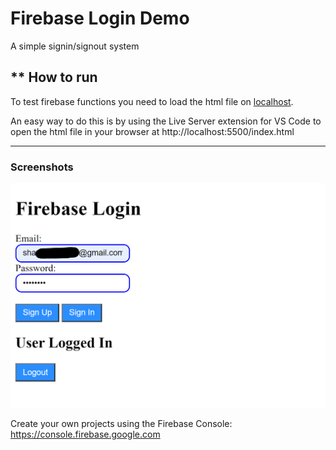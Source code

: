 # Firebase Login Demo

A simple signin/signout system

## ** How to run
To test firebase functions you need to load the html file on [localhost](https://whatismyipaddress.com/localhost).

An easy way to do this is by using the Live Server extension for VS Code to open the html file in your browser at http://localhost:5500/index.html


---

### Screenshots

![screenshot](screenshots/Screenshot1.png)

Create your own projects using the Firebase Console: https://console.firebase.google.com
